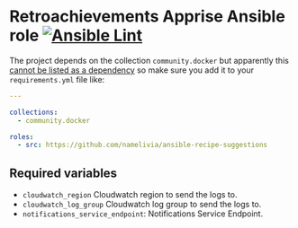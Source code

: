 # Retroachievements Apprise Ansible role [![Ansible Lint](https://github.com/namelivia/recipe-suggestions/actions/workflows/ansible-lint.yml/badge.svg)](https://github.com/namelivia/recipe-suggestions/actions/workflows/ansible-lint.yml)

The project depends on the collection `community.docker` but apparently this [cannot be listed as a dependency](https://github.com/ansible/ansible/issues/62847) so make sure you add it to your `requirements.yml` file like:

```yml
---

collections:
  - community.docker

roles:
  - src: https://github.com/namelivia/ansible-recipe-suggestions
```

## Required variables

 - `cloudwatch_region` Cloudwatch region to send the logs to.
 - `cloudwatch_log_group` Cloudwatch log group to send the logs to.
 - `notifications_service_endpoint`: Notifications Service Endpoint.
